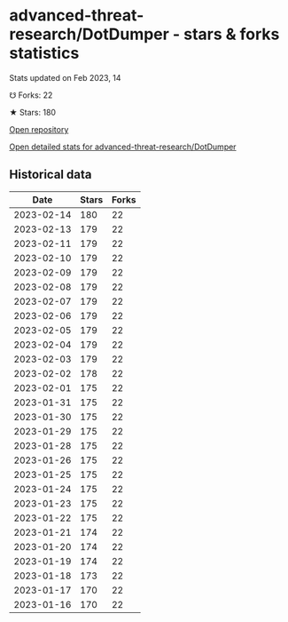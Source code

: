 # advanced-threat-research/DotDumper - stars & forks statistics

Stats updated on Feb 2023, 14

☋ Forks: 22

★ Stars: 180

[Open repository](https://github.com/advanced-threat-research/DotDumper)

[Open detailed stats for advanced-threat-research/DotDumper](https://reviewgithub.com/rep/advanced-threat-research/DotDumper)

## Historical data
| Date | Stars | Forks |
|------|-------|-------|
| 2023-02-14 | 180 | 22 | 
| 2023-02-13 | 179 | 22 | 
| 2023-02-11 | 179 | 22 | 
| 2023-02-10 | 179 | 22 | 
| 2023-02-09 | 179 | 22 | 
| 2023-02-08 | 179 | 22 | 
| 2023-02-07 | 179 | 22 | 
| 2023-02-06 | 179 | 22 | 
| 2023-02-05 | 179 | 22 | 
| 2023-02-04 | 179 | 22 | 
| 2023-02-03 | 179 | 22 | 
| 2023-02-02 | 178 | 22 | 
| 2023-02-01 | 175 | 22 | 
| 2023-01-31 | 175 | 22 | 
| 2023-01-30 | 175 | 22 | 
| 2023-01-29 | 175 | 22 | 
| 2023-01-28 | 175 | 22 | 
| 2023-01-26 | 175 | 22 | 
| 2023-01-25 | 175 | 22 | 
| 2023-01-24 | 175 | 22 | 
| 2023-01-23 | 175 | 22 | 
| 2023-01-22 | 175 | 22 | 
| 2023-01-21 | 174 | 22 | 
| 2023-01-20 | 174 | 22 | 
| 2023-01-19 | 174 | 22 | 
| 2023-01-18 | 173 | 22 | 
| 2023-01-17 | 170 | 22 | 
| 2023-01-16 | 170 | 22 | 


